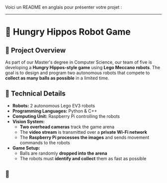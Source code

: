 Voici un README en anglais pour présenter votre projet :  

---

# 🦛 Hungry Hippos Robot Game  

## 📌 Project Overview  
As part of our Master's degree in Computer Science, our team of five is developing a **Hungry Hippos-style game** using **Lego Meccano robots**. The goal is to design and program two autonomous robots that compete to **collect as many balls as possible** in a limited time.  

## 🤖 Technical Details  
- **Robots:** 2 autonomous Lego EV3 robots  
- **Programming Languages:** Python & C++  
- **Computing Unit:** Raspberry Pi controlling the robots  
- **Vision System:**  
  - **Two overhead cameras** track the game arena  
  - The **video stream** is transmitted over a **private Wi-Fi network**  
  - The **Raspberry Pi processes the images** and sends movement commands to the robots  
- **Game Setup:**  
  - Balls are randomly **dropped into the arena**  
  - The robots must **identify and collect** them as fast as possible  

## 🚀